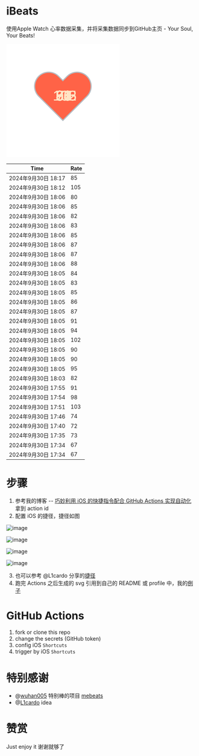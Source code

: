 # iBeats
使用Apple Watch 心率数据采集，并将采集数据同步到GitHub主页 - Your Soul, Your Beats!

![](./files/heart.svg)

<!--START_SECTION:my_heart_rate-->
| Time | Rate | 
 | ---- | ---- | 
| 2024年9月30日 18:17 | 85 |
| 2024年9月30日 18:12 | 105 |
| 2024年9月30日 18:06 | 80 |
| 2024年9月30日 18:06 | 85 |
| 2024年9月30日 18:06 | 82 |
| 2024年9月30日 18:06 | 83 |
| 2024年9月30日 18:06 | 85 |
| 2024年9月30日 18:06 | 87 |
| 2024年9月30日 18:06 | 87 |
| 2024年9月30日 18:06 | 88 |
| 2024年9月30日 18:05 | 84 |
| 2024年9月30日 18:05 | 83 |
| 2024年9月30日 18:05 | 85 |
| 2024年9月30日 18:05 | 86 |
| 2024年9月30日 18:05 | 87 |
| 2024年9月30日 18:05 | 91 |
| 2024年9月30日 18:05 | 94 |
| 2024年9月30日 18:05 | 102 |
| 2024年9月30日 18:05 | 90 |
| 2024年9月30日 18:05 | 90 |
| 2024年9月30日 18:05 | 95 |
| 2024年9月30日 18:03 | 82 |
| 2024年9月30日 17:55 | 91 |
| 2024年9月30日 17:54 | 98 |
| 2024年9月30日 17:51 | 103 |
| 2024年9月30日 17:46 | 74 |
| 2024年9月30日 17:40 | 72 |
| 2024年9月30日 17:35 | 73 |
| 2024年9月30日 17:34 | 67 |
| 2024年9月30日 17:34 | 67 |

<!--END_SECTION:my_heart_rate-->

# 步骤
1. 参考我的博客 -- [巧妙利用 iOS 的快捷指令配合 GitHub Actions 实现自动化](https://github.com/yihong0618/gitblog/issues/198) 拿到 action id
2. 配置 iOS 的捷径，捷径如图

![image](https://user-images.githubusercontent.com/15976103/122154218-0db0b480-ce97-11eb-93bb-5aec07c558dc.png)

![image](https://user-images.githubusercontent.com/15976103/122154236-186b4980-ce97-11eb-8e4b-70551a0391ae.png)

![image](https://user-images.githubusercontent.com/15976103/122154268-2d47dd00-ce97-11eb-902e-3acf292265a9.png)

![image](https://user-images.githubusercontent.com/15976103/122174055-fa144680-ceb4-11eb-9be2-3eb83cd516f7.png)

3. 也可以参考 @L1cardo 分享的[捷径](https://www.icloud.com/shortcuts/6ab6047b459c41ad822ad6b94b1c03d4)
4. 跑完 Actions 之后生成的 svg 引用到自己的 README 或 profile 中，我的[例子](https://github.com/yihong0618) 

# GitHub Actions

1. fork or clone this repo
2. change the secrets (GitHub token)
3. config iOS `Shortcuts` 
4. trigger by iOS `Shortcuts`

# 特别感谢
- @[wuhan005](https://github.com/wuhan005) 特别棒的项目 [mebeats](https://github.com/wuhan005/mebeats)
- @[L1cardo](https://github.com/L1cardo) idea

# 赞赏
Just enjoy it
谢谢就够了
